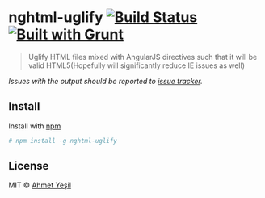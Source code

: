 # nghtml-uglify [![Build Status](https://api.travis-ci.org/narzac/nghtml-uglify.png?branch=master)](http://travis-ci.org/narzac/nghtml-uglify) [![Built with Grunt](https://cdn.gruntjs.com/builtwith.png)](http://gruntjs.com/)

> Uglify HTML files mixed with AngularJS directives such that it will be valid HTML5(Hopefully will significantly reduce IE issues as well)

*Issues with the output should be reported to [issue tracker](https://github.com/narzac/nghtml-uglify/issues).*

## Install

Install with [npm](https://npmjs.org/package/nghtml-uglify)

```bash
# npm install -g nghtml-uglify
```

## License

MIT © [Ahmet Yeşil](http://narzac.me)


